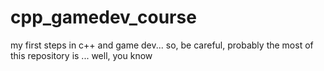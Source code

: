 # cpp_gamedev_course
my first steps in c++ and game dev... so, be careful, probably the most of this repository is ... well, you know
